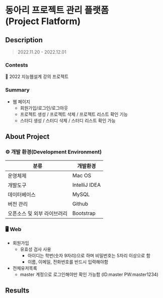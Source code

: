 
# 동아리 프로젝트 관리 플랫폼 <br>(Project Flatform)


## Description

> 2022.11.20 - 2022.12.01

### Contests

📌 2022 지능웹설계 강의 프로젝트


### Summary



* 웹 페이지
  * 회원가입/로그인/로그아웃
  * 프로젝트 생성 / 프로젝트 삭제 / 프로젝트 리스트 확인 기능
  * 스터디 생성 / 스터디 삭제 / 스터디 리스트 확인 가능



## About Project



### ⚙️ 개발 환경(Development Environment)

| 분류 | 개발환경 | 
|---|---|
| 운영체제 | Mac OS |
| 개발도구 | IntelliJ IDEA |
| 데이터베이스 | MySQL |
| 버전 관리 | Github |
| 오픈소스 및 외부 라이브러리 | Bootstrap |



### 🖥 Web

* 회원가입
  * 유효성 검사 사용
    * 아이디는 학번(숫자 9자리)으로 하며 비밀번호는 5자리 이상으로 함
    * 이름, 이메일, 전화번호를 반드시 입력해야함
* 전체유저목록
  * master 계정으로 로그인해야만 확인 가능함 (ID:master PW:master1234)




## Results

